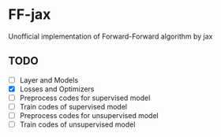 # FF-jax

Unofficial implementation of Forward-Forward algorithm by jax 

## TODO
 - [ ] Layer and Models
 - [X] Losses and Optimizers
 - [ ] Preprocess codes for supervised model
 - [ ] Train codes of supervised model
 - [ ] Preprocess codes for unsupervised model
 - [ ] Train codes of unsupervised model